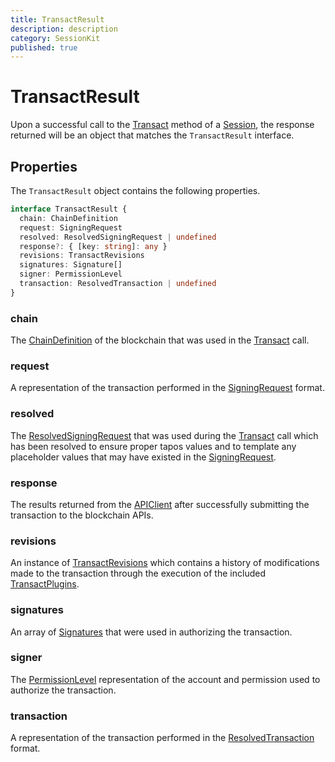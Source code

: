 ```yaml
---
title: TransactResult
description: description
category: SessionKit
published: true
---
```


# TransactResult

Upon a successful call to the [Transact](#) method of a [Session](#), the response returned will be an object that matches the `TransactResult` interface.

## Properties

The `TransactResult` object contains the following properties.

```ts
interface TransactResult {
  chain: ChainDefinition
  request: SigningRequest
  resolved: ResolvedSigningRequest | undefined
  response?: { [key: string]: any }
  revisions: TransactRevisions
  signatures: Signature[]
  signer: PermissionLevel
  transaction: ResolvedTransaction | undefined
}
```

### chain

The [ChainDefinition](#) of the blockchain that was used in the [Transact](#) call.

### request

A representation of the transaction performed in the [SigningRequest](#) format.

### resolved

The [ResolvedSigningRequest](#) that was used during the [Transact](#) call which has been resolved to ensure proper tapos values and to template any placeholder values that may have existed in the [SigningRequest](#).

### response

The results returned from the [APIClient](#) after successfully submitting the transaction to the blockchain APIs.

### revisions

An instance of [TransactRevisions](https://wharfkit.github.io/session/classes/TransactRevisions.html) which contains a history of modifications made to the transaction through the execution of the included [TransactPlugins](#).

### signatures

An array of [Signatures](#) that were used in authorizing the transaction.

### signer

The [PermissionLevel](#) representation of the account and permission used to authorize the transaction.

### transaction

A representation of the transaction performed in the [ResolvedTransaction](#) format.

